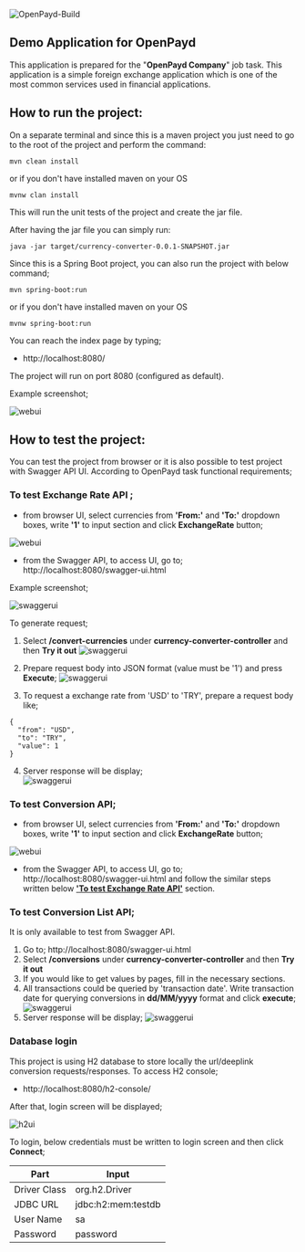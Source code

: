 ![OpenPayd-Build](https://github.com/korayguney/openpayd-demo1/actions/workflows/maven.yml/badge.svg?branch=master)

Demo Application for OpenPayd 
-----------------------------
This  application is prepared for the "**OpenPayd Company**" job task.  This application is a simple foreign exchange application which is one of the
most common services used in financial applications.

How to run the project:
-----------------------

On a separate terminal and since this is a maven project you just need to go to the root of the project and perform the command:
```
mvn clean install
```
or if you don't have installed maven on your OS

```
mvnw clan install
```


This will run the unit tests of the project and create the jar file.

After having the jar file you can simply run:

```
java -jar target/currency-converter-0.0.1-SNAPSHOT.jar
```

Since this is a Spring Boot project, you can also run the project with below command;
```
mvn spring-boot:run
```

or if you don't have installed maven on your OS
```
mvnw spring-boot:run
```

You can reach the index page by typing;

*  http://localhost:8080/

The project will run on port 8080 (configured as default).

Example screenshot;

![webui](./src/main/resources/img/screen1.png)


How to test the project:
-----------------------

You can test the project from browser or it is also possible to test project with Swagger API UI.
According to OpenPayd task functional requirements;

### To test Exchange Rate API ; 
* from browser UI, select currencies from **'From:'** and **'To:'** dropdown boxes, write **'1'** to input section and 
  click **ExchangeRate** button;
  
![webui](./src/main/resources/img/screen3.png)


* from the Swagger API, to access UI, go to;  http://localhost:8080/swagger-ui.html

Example screenshot;

![swaggerui](./src/main/resources/img/screen2.png)

To generate request;
1. Select **/convert-currencies** under **currency-converter-controller** and then **Try it out**
  ![swaggerui](./src/main/resources/img/screen5.png)

2. Prepare request body into JSON format (value must be '1') and press **Execute**;
  ![swaggerui](./src/main/resources/img/screen6.png)

3. To request a exchange rate from 'USD' to 'TRY', prepare a request body like;
```
{
  "from": "USD",
  "to": "TRY",
  "value": 1
}
```

4. Server response will be display;  
  ![swaggerui](./src/main/resources/img/screen7.png)

### To test Conversion API;

* from browser UI, select currencies from **'From:'** and **'To:'** dropdown boxes, write **'1'** to input section and
  click **ExchangeRate** button;

![webui](./src/main/resources/img/screen4.png)

* from the Swagger API, to access UI, go to;  http://localhost:8080/swagger-ui.html and follow the similar steps written below 
  **['To test Exchange Rate API'](#to-test-exchange-rate-api-)** section.

### To test Conversion List API;

It is only available to test from Swagger API. 
1. Go to;  http://localhost:8080/swagger-ui.html
2. Select **/conversions** under **currency-converter-controller** and then **Try it out**
3. If you would like to get values by pages, fill in the necessary sections. 
4. All transactions could be queried by 'transaction date'. Write transaction date for querying conversions in **dd/MM/yyyy** 
   format and click **execute**;
   ![swaggerui](./src/main/resources/img/screen9.png)
5. Server response will be display;
   ![swaggerui](./src/main/resources/img/screen10.png)

### Database login

This project is using H2 database to store locally the url/deeplink conversion requests/responses. To access H2 console;
*  http://localhost:8080/h2-console/

After that, login screen will be displayed;

![h2ui](./src/main/resources/img/screen8.png)

To login, below credentials must be written to login screen and then click **Connect**;

| Part  | Input |
| ------------- | ------------- |
| Driver Class  | org.h2.Driver |
| JDBC URL  | jdbc:h2:mem:testdb  |
| User Name | sa  |
| Password  | password  |

